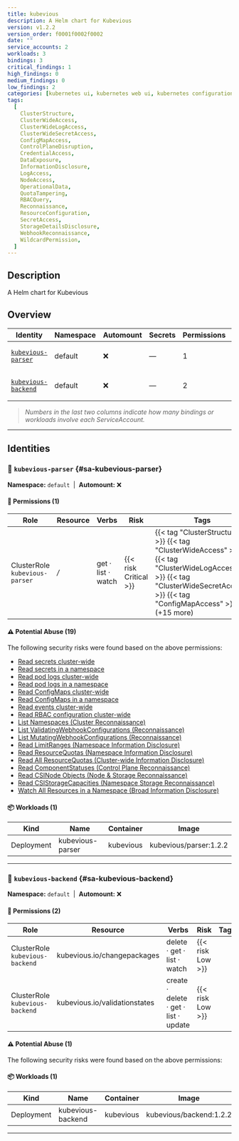 ```yaml
---
title: kubevious
description: A Helm chart for Kubevious
version: v1.2.2
version_order: f0001f0002f0002
date: ""
service_accounts: 2
workloads: 3
bindings: 3
critical_findings: 1
high_findings: 0
medium_findings: 0
low_findings: 2
categories: [kubernetes ui, kubernetes web ui, kubernetes configuration checker, kubernetes validator]
tags:
  [
    ClusterStructure,
    ClusterWideAccess,
    ClusterWideLogAccess,
    ClusterWideSecretAccess,
    ConfigMapAccess,
    ControlPlaneDisruption,
    CredentialAccess,
    DataExposure,
    InformationDisclosure,
    LogAccess,
    NodeAccess,
    OperationalData,
    QuotaTampering,
    RBACQuery,
    Reconnaissance,
    ResourceConfiguration,
    SecretAccess,
    StorageDetailsDisclosure,
    WebhookReconnaissance,
    WildcardPermission,
  ]
---
```


## Description

A Helm chart for Kubevious

## Overview

| Identity                                     | Namespace | Automount | Secrets | Permissions | Workloads | Risk                    |
| -------------------------------------------- | --------- | --------- | ------- | ----------- | --------- | ----------------------- |
| [`kubevious-parser`](#sa-kubevious-parser)   | default   | ❌        | —       | 1           | 1         | {{< risk "Critical" >}} |
| [`kubevious-backend`](#sa-kubevious-backend) | default   | ❌        | —       | 2           | 1         | {{< risk "Low" >}}      |

> _Numbers in the last two columns indicate how many bindings or workloads involve each ServiceAccount._

---

## Identities

### 🤖 `kubevious-parser` {#sa-kubevious-parser}

**Namespace:** `default` &nbsp;|&nbsp; **Automount:** ❌

#### 🔑 Permissions (1)

| Role                           | Resource | Verbs              | Risk                  | Tags                                                                                                                                                                             |
| ------------------------------ | -------- | ------------------ | --------------------- | -------------------------------------------------------------------------------------------------------------------------------------------------------------------------------- |
| ClusterRole `kubevious-parser` | _/_      | get · list · watch | {{< risk Critical >}} | {{< tag "ClusterStructure" >}} {{< tag "ClusterWideAccess" >}} {{< tag "ClusterWideLogAccess" >}} {{< tag "ClusterWideSecretAccess" >}} {{< tag "ConfigMapAccess" >}} (+15 more) |

#### ⚠️ Potential Abuse (19)

The following security risks were found based on the above permissions:

- [Read secrets cluster-wide](/rules/1010)
- [Read secrets in a namespace](/rules/1011)
- [Read pod logs cluster-wide](/rules/1018)
- [Read pod logs in a namespace](/rules/1019)
- [Read ConfigMaps cluster-wide](/rules/1022)
- [Read ConfigMaps in a namespace](/rules/1023)
- [Read events cluster-wide](/rules/1070)
- [Read RBAC configuration cluster-wide](/rules/1077)
- [List Namespaces (Cluster Reconnaissance)](/rules/1082)
- [List ValidatingWebhookConfigurations (Reconnaissance)](/rules/1083)
- [List MutatingWebhookConfigurations (Reconnaissance)](/rules/1084)
- [Read LimitRanges (Namespace Information Disclosure)](/rules/1087)
- [Read ResourceQuotas (Namespace Information Disclosure)](/rules/1088)
- [Read All ResourceQuotas (Cluster-wide Information Disclosure)](/rules/1089)
- [Read ComponentStatuses (Control Plane Reconnaissance)](/rules/1095)
- [Read CSINode Objects (Node & Storage Reconnaissance)](/rules/1100)
- [Read CSIStorageCapacities (Namespace Storage Reconnaissance)](/rules/1101)
- [Watch All Resources in a Namespace (Broad Information Disclosure)](/rules/1103)

#### 📦 Workloads (1)

| Kind       | Name             | Container | Image                  |
| ---------- | ---------------- | --------- | ---------------------- |
| Deployment | kubevious-parser | kubevious | kubevious/parser:1.2.2 |

---

### 🤖 `kubevious-backend` {#sa-kubevious-backend}

**Namespace:** `default` &nbsp;|&nbsp; **Automount:** ❌

#### 🔑 Permissions (2)

| Role                            | Resource                      | Verbs                                 | Risk             | Tags |
| ------------------------------- | ----------------------------- | ------------------------------------- | ---------------- | ---- |
| ClusterRole `kubevious-backend` | kubevious.io/changepackages   | delete · get · list · watch           | {{< risk Low >}} |      |
| ClusterRole `kubevious-backend` | kubevious.io/validationstates | create · delete · get · list · update | {{< risk Low >}} |      |

#### ⚠️ Potential Abuse (1)

The following security risks were found based on the above permissions:

#### 📦 Workloads (1)

| Kind       | Name              | Container | Image                   |
| ---------- | ----------------- | --------- | ----------------------- |
| Deployment | kubevious-backend | kubevious | kubevious/backend:1.2.2 |

---
